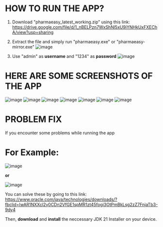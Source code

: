# **HOW TO RUN THE APP?**

1. Download "pharmaeasy_latest_working.zip" using this link: https://drive.google.com/file/d/1_nBELPzn7WxShNl5xU9iYNHkUxFXEChA/view?usp=sharing
2. Extract the file and simply run "pharmaeasy.exe" or "pharmaeasy-mirror.exe"
  ![image](https://github.com/pmcm4/PharmaEasy/assets/103233119/aefdf4ad-8cf1-4edc-8fda-8a241eff03bb)

3. Use "admin" as **username** and "1234" as **password**
   ![image](https://github.com/pmcm4/PharmaEasy/assets/103233119/18479ed6-1108-4b4b-87fb-f606c2ed6e54)



# **HERE ARE SOME SCREENSHOTS OF THE APP**
![image](https://github.com/pmcm4/PharmaEasy/assets/103233119/10427bf6-b6aa-414a-83fa-e1f76c89b322)
![image](https://github.com/pmcm4/PharmaEasy/assets/103233119/ba14576c-75d3-47b7-9bc4-adb747d01d05)
![image](https://github.com/pmcm4/PharmaEasy/assets/103233119/25672917-78d0-43ae-9442-cb64f21b3b89)
![image](https://github.com/pmcm4/PharmaEasy/assets/103233119/b9672c09-6265-4851-a9ec-5c7866e420bb)
![image](https://github.com/pmcm4/PharmaEasy/assets/103233119/4c015586-8f08-4b62-a93b-7ead2f5bf77c)
![image](https://github.com/pmcm4/PharmaEasy/assets/103233119/2b1701ad-127a-49f3-8622-250cb1677ad4)
![image](https://github.com/pmcm4/PharmaEasy/assets/103233119/e7b63f4f-fffb-4aec-b88f-41fbc543bd0b)

# **PROBLEM FIX**
If you encounter some problems while running the app 

# For Example:
![image](https://github.com/pmcm4/PharmaEasy/assets/108311954/9bc78f99-6ff6-4476-b656-2ee767011ab2)

**or**

![image](https://github.com/pmcm4/PharmaEasy/assets/108311954/e090314b-94b9-466b-801d-fdf782d5222f)

You can solve these by going to this link: https://www.oracle.com/java/technologies/downloads/?fbclid=IwAR1NXXcl2y0CDn2VfGE1spMR1zt45fogi3OtPmBkLsg2zZ7FnjaTb3-9dy4

Then, **download** and **install** the neccessary JDK 21 Installer on your device.

